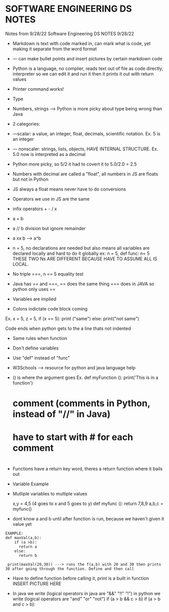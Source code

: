 # SOFTWARE ENGINEERING DS NOTES 
Notes from 9/28/22
Software Engineering DS NOTES 9/28/22
- Markdown is text with code marked in, can mark what is code, yet making it separate from the word format 
- — can make bullet points and insert pictures by certain markdown code 
- Python is a language, no complier, reads text out of file as code directly, interpreter so we can edit it and run it then it prints it out with return values 
- Printer command works! 
- Type 
- Numbers, strings —> Python is more picky about type being wrong than Java 
- 2 categories: 
- —scalar: a value, an integer, float, decimals, scientific notation. Ex. 5 is an integer
- — nonscaler: strings, lists, objects, HAVE INTERNAL STRUCTURE. Ex. 5.0 now is interpreted as a decimal 
- Python more picky, so 5/2 it had to covert it to 5.0/2.0 = 2.5 
- Numbers with decimal are called a "float", all numbers in JS are floats but not in Python 
- JS always a float means never have to do conversions 
- Operators we use in JS are the same 
- infix operators + - / x 
- a + b 
- a // b division but ignore remainder 
- a xx b --> a^b 
- n = 5, no declarations are needed but also means all variables are declared locally and hard to do it globally 
ex: n = 5, 
      def func: 
      n= 5
      THESE TWO Ns ARE DIFFERENT BECAUSE HAVE TO ASSUME ALL IS LOCAL. 
- No triple ===, n == 5 equality test 
- Java has == and ===, == does the same thing === does in JAVA so python only uses == 



 - Variables are implied 
 - Colons indictate code block coming
 
 Ex. 
    x = 5, 
    z = 5, 
    if (x == 5): 
      print ("same")
    else: 
      print("not same")
      
   Code ends when python gets to the a line thats not indented 
- Same rules when function 
- Don't define variables 
- Use "def" instead of "func" 
- W3Schools --> resource for python and java language help 
- () is where the argument goes 
 Ex. 
    def myFunction (): 
      print('This is in a function')
    # comment (comments in Python, instead of "//" in Java) 
    # have to start with # for each comment 
    # 
- Functions have a return key word, theres a return function where it bails out 

- Variable Example 
- Mutliple variables to multiple values 

  x,y = 4,5 (4 goes to x and 5 goes to y) 
    def myfunc (): 
      return 7,8,9
    a,b,c = myfunc()
    
    
- dont know a and b until after function is run, because we haven't given it value yet   
```
EXAMPLE: 
def maxVal(a,b):
    if (a >b):
      return a
    else: 
      return b 
      
 print(maxVal(20,30)) ---> runs the f(a,b) with 20 and 30 then prints 30 after going through the function. Define and then call
 ```
 
 - Have to define function before calling it, print is a built in function
 INSERT PICTURE HERE 
 
 
 
 
 
 - In java we write (logical operators in java are "&&" "!!" "!")             in python we write (logical operators are "and" "or" "not")
 if (a > b && c > b)                                                              if (a > b and c > b):
 
 
 
 
    
    
    
    
    
    
    

